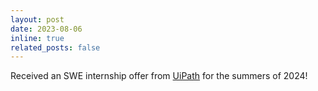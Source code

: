 ```yaml
---
layout: post
date: 2023-08-06
inline: true
related_posts: false
---
```


Received an SWE internship offer from [UiPath](https://www.uipath.com/) for the summers of 2024!
